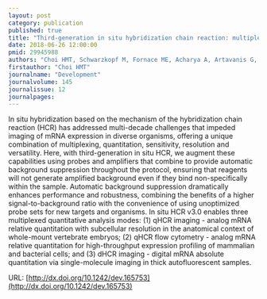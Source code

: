 ```yaml
---
layout: post
category: publication
published: true
title: "Third-generation in situ hybridization chain reaction: multiplexed, quantitative, sensitive, versatile, robust"
date: 2018-06-26 12:00:00
pmid: 29945988
authors: "Choi HMT, Schwarzkopf M, Fornace ME, Acharya A, Artavanis G, Stegmaier J, Cunha A, Pierce NA"
firstauthor: "Choi HMT"
journalname: "Development"
journalvolume: 145
journalissue: 12
journalpages: 
---
```


In situ hybridization based on the mechanism of the hybridization chain reaction (HCR) has addressed multi-decade challenges that impeded imaging of mRNA expression in diverse organisms, offering a unique combination of multiplexing, quantitation, sensitivity, resolution and versatility. Here, with third-generation in situ HCR, we augment these capabilities using probes and amplifiers that combine to provide automatic background suppression throughout the protocol, ensuring that reagents will not generate amplified background even if they bind non-specifically within the sample. Automatic background suppression dramatically enhances performance and robustness, combining the benefits of a higher signal-to-background ratio with the convenience of using unoptimized probe sets for new targets and organisms. In situ HCR v3.0 enables three multiplexed quantitative analysis modes: (1) qHCR imaging - analog mRNA relative quantitation with subcellular resolution in the anatomical context of whole-mount vertebrate embryos; (2) qHCR flow cytometry - analog mRNA relative quantitation for high-throughput expression profiling of mammalian and bacterial cells; and (3) dHCR imaging - digital mRNA absolute quantitation via single-molecule imaging in thick autofluorescent samples.

URL: [http://dx.doi.org/10.1242/dev.165753](http://dx.doi.org/10.1242/dev.165753)
